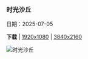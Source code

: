 ### 时光沙丘

日期：2025-07-05

**下载**  |  [1920x1080](https://cn.bing.com/th?id=OHR.MesquiteFlats_ZH-CN7152959188_1920x1080.jpg)  |  [3840x2160](https://cn.bing.com/th?id=OHR.MesquiteFlats_ZH-CN7152959188_UHD.jpg)

![时光沙丘](https://cn.bing.com/th?id=OHR.MesquiteFlats_ZH-CN7152959188_1920x1080.jpg "死亡谷国家公园的梅斯基特平原沙丘，加利福尼亚州，美国 (© Bryan Jolley/TANDEM Stills + Motion)")

